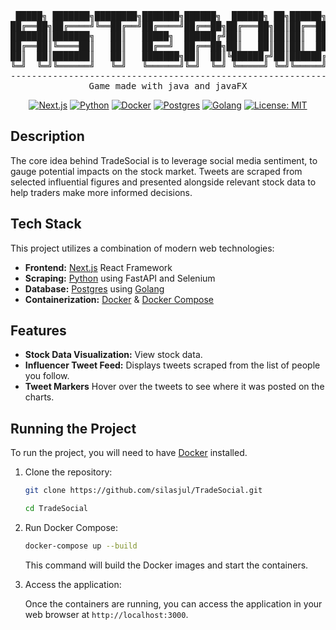 <div align="center">
<pre>
 █████╗ ███████╗████████╗███████╗██████╗  ██████╗ ██╗██████╗ ███████╗
██╔══██╗██╔════╝╚══██╔══╝██╔════╝██╔══██╗██╔═══██╗██║██╔══██╗██╔════╝
███████║███████╗   ██║   █████╗  ██████╔╝██║   ██║██║██║  ██║███████╗
██╔══██║╚════██║   ██║   ██╔══╝  ██╔══██╗██║   ██║██║██║  ██║╚════██║
██║  ██║███████║   ██║   ███████╗██║  ██║╚██████╔╝██║██████╔╝███████║
╚═╝  ╚═╝╚══════╝   ╚═╝   ╚══════╝╚═╝  ╚═╝ ╚═════╝ ╚═╝╚═════╝ ╚══════╝
---------------------------------------------------------------------
Game made with java and javaFX
</pre>

[![Next.js](https://img.shields.io/badge/Next-black?style=flat&logo=next.js&logoColor=white)](https://nextjs.org/) [![Python](https://img.shields.io/badge/Python-3.13%2B-blue?style=flat&logo=python&logoColor=white)](https://www.python.org/) [![Docker](https://img.shields.io/badge/Docker-blue?style=flat&logo=docker&logoColor=white)](https://www.docker.com/) [![Postgres](https://img.shields.io/badge/PostgreSQL-4169e1?style=flat&logo=postgresql&logoColor=white)](https://www.postgresql.org/) [![Golang](https://img.shields.io/badge/Golang-00ADD8?style=flat&logo=go&logoColor=white)](https://go.dev/) [![License: MIT](https://img.shields.io/badge/License-MIT-yellow.svg)](https://opensource.org/licenses/MIT)

</div>

## Description

The core idea behind TradeSocial is to leverage social media sentiment, to gauge potential impacts on the stock market. Tweets are scraped from selected influential figures and presented alongside relevant stock data to help traders make more informed decisions.

## Tech Stack

This project utilizes a combination of modern web technologies:

-   **Frontend:** [Next.js](https://nextjs.org/) React Framework
-   **Scraping:** [Python](https://www.python.org/) using FastAPI and Selenium
-   **Database:** [Postgres](https://www.postgresql.org/) using [Golang](https://go.dev/)
-   **Containerization:** [Docker](https://www.docker.com/) & [Docker Compose](https://docs.docker.com/compose/)

## Features

-   **Stock Data Visualization:** View stock data.
-   **Influencer Tweet Feed:** Displays tweets scraped from the list of people you follow.
-   **Tweet Markers** Hover over the tweets to see where it was posted on the charts.

## Running the Project

To run the project, you will need to have [Docker](https://www.docker.com/) installed.

1.  Clone the repository:

    ```bash
    git clone https://github.com/silasjul/TradeSocial.git
    ```
     ```bash
    cd TradeSocial
    ```

2.  Run Docker Compose:

    ```bash
    docker-compose up --build
    ```

    This command will build the Docker images and start the containers.

3.  Access the application:

    Once the containers are running, you can access the application in your web browser at `http://localhost:3000`.
